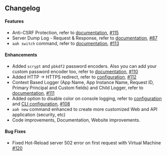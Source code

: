 ## Changelog

#### Features

  * Anti-CSRF Protection, refer to [documentation](/anti-csrf-protection.html), [#115]({{aah_github_issues_url}}/115)
  * Server Dump Log - Request & Response, refer to [documentation](/server-dump-log.html), [#87]({{aah_github_issues_url}}/87)
  * `aah switch` command, refer to [documentation](/aah-cli-tool.html#command-switch), [#113]({{aah_github_issues_url}}/113)

#### Enhancements

  * Added `scrypt` and `pbkdf2` password encoders. Also you can add your custom password encoder too, refer to [documentation](/password-encoders.html), [#110]({{aah_github_issues_url}}/110)
  * Added HTTP -> HTTPS redirect, refer to [configuration](/app-config.html#section-server-ssl-redirect-http), [#112]({{aah_github_issues_url}}/112)
  * Context Based Logger (App Name, App Instance Name, Request ID, Primary Principal and Custom fields) and Child Logger, refer to [documentation](/logging.html), [#111]({{aah_github_issues_url}}/111)
  * Added option to disable color on console logging, refer to [configuration](/log-config.html#log-color) and [CLI configuration](/aah-project-file.html#section-log), [#108]({{aah_github_issues_url}}/108)
  * `aah new` command enhanced to create more customized Web and API application (security, etc)
  * Code improvements, Documentation, Website improvements.

#### Bug Fixes

  * Fixed Hot-Reload server 502 error on first request with Virtual Machine  [#120]({{aah_github_issues_url}}/120)
